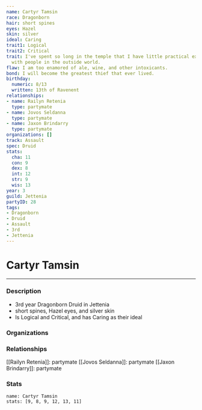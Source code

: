 ```yaml
---
name: Cartyr Tamsin
race: Dragonborn
hair: short spines
eyes: Hazel
skin: silver
ideal: Caring
trait1: Logical
trait2: Critical
trait: I've spent so long in the temple that I have little practical experience dealing
  with people in the outside world.
flaw: I am too enamored of ale, wine, and other intoxicants.
bond: I will become the greatest thief that ever lived.
birthday:
  numeric: 8/13
  written: 13th of Ravenent
relationships:
- name: Railyn Retenia
  type: partymate
- name: Jovos Seldanna
  type: partymate
- name: Jaxon Brindarry
  type: partymate
organizations: []
track: Assault
spec: Druid
stats:
  cha: 11
  con: 9
  dex: 8
  int: 12
  str: 9
  wis: 13
year: 3
guild: Jettenia
partyID: 28
tags:
- Dragonborn
- Druid
- Assault
- 3rd
- Jettenia
---
```

# Cartyr Tamsin
---
### Description
- 3rd year Dragonborn Druid in Jettenia
- short spines, Hazel eyes, and silver skin
- Is Logical and Critical, and has Caring as their ideal

### Organizations
### Relationships
[[Railyn Retenia]]: partymate
[[Jovos Seldanna]]: partymate
[[Jaxon Brindarry]]: partymate
### Stats
```statblock
name: Cartyr Tamsin
stats: [9, 8, 9, 12, 13, 11]
```